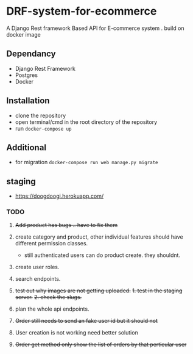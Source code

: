 # DRF-system-for-ecommerce

A Django Rest framework Based API for E-commerce system . build on docker image


## Dependancy

- Django Rest Framework
- Postgres
- Docker


## Installation

- clone the repository
- open terminal/cmd in the root directory of the repository
- run ``` docker-compose up ```


## Additional

- for migration 
`docker-compose run web manage.py migrate`


##  staging

- https://doogdoogi.herokuapp.com/


### TODO

1. ~~Add product has bugs .. have to fix them~~
2. create category and product,  other individual features should have different permission classes.
   - still authenticated users can  do product create. they shouldnt. 
3. create user roles.
4. search endpoints.
5. ~~test out why images are not getting uploaded.~~
   ~~1. test in the staging server.~~
   ~~2. check the slugs.~~
    
6. plan the whole api endpoints.
7. ~~Order still needs to send an fake user id but it should not~~
8. User creation is not working need better solution
9. ~~Order get method only show the list of orders by that perticular user~~
